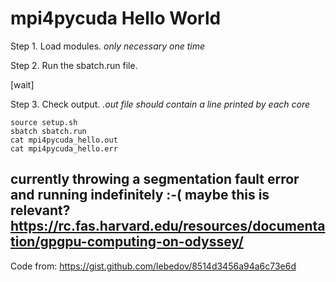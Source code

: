# mpi4pycuda Hello World

Step 1. Load modules. *only necessary one time*

Step 2. Run the sbatch.run file. 

[wait]

Step 3. Check output. *.out file should contain a line printed by each core*

```
source setup.sh
sbatch sbatch.run
cat mpi4pycuda_hello.out
cat mpi4pycuda_hello.err
```

## currently throwing a segmentation fault error and running indefinitely :-( maybe this is relevant? https://rc.fas.harvard.edu/resources/documentation/gpgpu-computing-on-odyssey/

Code from: https://gist.github.com/lebedov/8514d3456a94a6c73e6d
